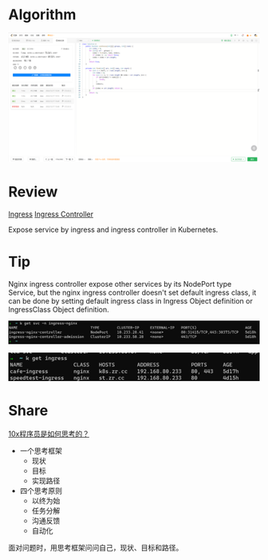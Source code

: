 # Algorithm

![1764. 通过连接另一个数组的子数组得到一个数组](../../images/zhenran-2022-12-17-lc.png)

# Review

[Ingress](https://kubernetes.io/docs/concepts/services-networking/ingress/)
[Ingress Controller](https://kubernetes.io/docs/concepts/services-networking/ingress-controllers/)

Expose service by ingress and ingress controller in Kubernetes.

# Tip

Nginx ingress controller expose other services by its NodePort type Service, but the nginx ingress controller doesn't set default ingress class, it can be done by setting default ingress class in Ingress Object definition or IngressClass Object definition.

![Ingress Controller](../../images/zhenran-2022-12-17-ingress-controller-service.png)

![Service Ingress Class](../../images/zhenran-2022-12-17-service-ingress-class.png)


# Share
[10x程序员是如何思考的？](https://time.geekbang.org/column/article/74471)

- 一个思考框架
    - 现状
    - 目标
    - 实现路径
- 四个思考原则
    - 以终为始
    - 任务分解
    - 沟通反馈
    - 自动化

面对问题时，用思考框架问问自己，现状、目标和路径。